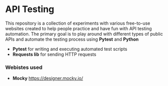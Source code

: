 # API Testing

This repository is a collection of experiments with various free-to-use websites created to help people practice and have fun with API testing automation. 
The primary goal is to play around with different types of public APIs and automate the testing process using **Pytest** and **Python** 

- **Pytest** for writing and executing automated test scripts
- **Requests lib** for sending HTTP requests

### Webistes used
- **Mocky** https://designer.mocky.io/
